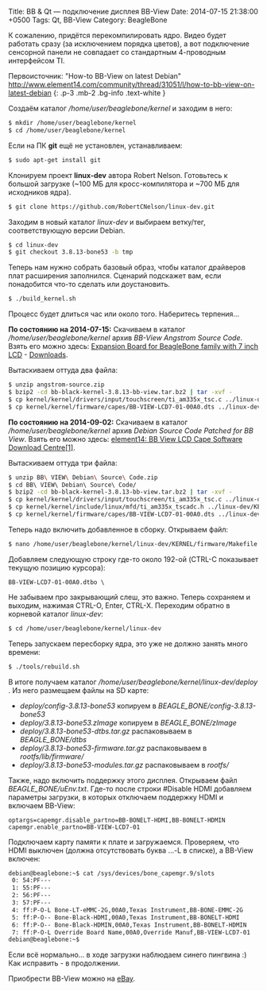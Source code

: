 Title: BB & Qt — подключение дисплея BB-View
Date: 2014-07-15 21:38:00 +0500
Tags: Qt, BB-View
Category: BeagleBone

К сожалению, придётся перекомпилировать ядро. Видео будет работать сразу (за исключением порядка цветов), а вот подключение сенсорной панели не совпадает со стандартным 4-проводным интерфейсом TI.

Первоисточник:
"How-to BB-View on latest Debian"<br>
http://www.element14.com/community/thread/31051/l/how-to-bb-view-on-latest-debian
{: .p-3 .mb-2 .bg-info .text-white }

Создаём каталог <i>/home/user/beaglebone/kernel</i> и заходим в него:
```bash
$ mkdir /home/user/beaglebone/kernel
$ cd /home/user/beaglebone/kernel
```

Если на ПК **git** ещё не установлен, устанавливаем:
```bash
$ sudo apt-get install git
```

Клонируем проект **linux-dev** автора Robert Nelson. Готовьтесь к большой загрузке (~100 МБ для кросс-компилятора и ~700 МБ для исходников ядра).
```bash
$ git clone https://github.com/RobertCNelson/linux-dev.git
```

Заходим в новый каталог <i>linux-dev</i> и выбираем ветку/тег, соответствующую версии Debian.
```bash
$ cd linux-dev
$ git checkout 3.8.13-bone53 -b tmp
```

Теперь нам нужно собрать базовый образ, чтобы каталог драйверов плат расширения заполнился. Сценарий подскажет вам, если понадобится что-то сделать или доустановить.
```bash
$ ./build_kernel.sh
```
Процесс будет длиться час или около того. Наберитесь терпения...

**По состоянию на 2014-07-15:**
Скачиваем в каталог <i>/home/user/beaglebone/kernel</i> архив <i>BB-View Angstrom Source Code</i>.
Взять его можно здесь: [Expansion Board for BeagleBone family with 7 inch LCD](http://www.element14.com/community/docs/DOC-55844?ICID=beagleboneblack-bbview-learn) - [Downloads](http://www.element14.com/community/docs/DOC-55844?ICID=beagleboneblack-bbview-learn#cdownloads).

Вытаскиваем оттуда два файла:
```bash
$ unzip angstrom-source.zip
$ bzip2 -cd bb-black-kernel-3.8.13-bb-view.tar.bz2 | tar -xvf -
$ cp kernel/kernel/drivers/input/touchscreen/ti_am335x_tsc.c ../linux-dev/KERNEL/drivers/input/touchscreen/
$ cp kernel/kernel/firmware/capes/BB-VIEW-LCD7-01-00A0.dts ../linux-dev/KERNEL/firmware/capes/
```

**По состоянию на 2014-09-02:**
Скачиваем в каталог <i>/home/user/beaglebone/kernel</i> архив <i>Debian Source Code Patched for BB View</i>.
Взять его можно здесь: <a href="http://www.element14.com/community/docs/DOC-67958?ICID=beagleboneblack-bbview-software">element14: BB View LCD Cape Software Download Centre[1]</a>.

Вытаскиваем оттуда три файла:
```bash
$ unzip BB\ VIEW\ Debian\ Source\ Code.zip
$ cd BB\ VIEW\ Debian\ Source\ Code/
$ bzip2 -cd bb-black-kernel-3.8.13-bb-view.tar.bz2 | tar -xvf -
$ cp kernel/kernel/drivers/input/touchscreen/ti_am335x_tsc.c ../linux-dev/KERNEL/drivers/input/touchscreen/
$ cp kernel/kernel/include/linux/mfd/ti_am335x_tscadc.h ../linux-dev/KERNEL/include/linux/mfd/
$ cp kernel/kernel/firmware/capes/BB-VIEW-LCD7-01-00A0.dts ../linux-dev/KERNEL/firmware/capes/
```




Теперь надо включить добавленное в сборку. Открываем файл:
```bash
$ nano /home/user/beaglebone/kernel/linux-dev/KERNEL/firmware/Makefile
```

Добавляем следующую строку где-то около 192-ой (CTRL-C показывает текущую позицию курсора):
```text
BB-VIEW-LCD7-01-00A0.dtbo \
```
Не забываем про закрывающий слеш, это важно. Теперь сохраняем и выходим, нажимая CTRL-O, Enter, CTRL-X.
Переходим обратно в корневой каталог <i>linux-dev</i>:
```bash
$ cd /home/user/beaglebone/kernel/linux-dev
```
Теперь запускаем пересборку ядра, это уже не должно занять много времени:
```bash
$ ./tools/rebuild.sh
```
В итоге получаем каталог <i>/home/user/beaglebone/kernel/linux-dev/deploy</i> .
Из него размещаем файлы на SD карте:
  * <i>deploy/config-3.8.13-bone53</i> копируем в <i>BEAGLE_BONE/config-3.8.13-bone53</i>
  * <i>deploy/3.8.13-bone53.zImage</i> копируем в <i>BEAGLE_BONE/zImage</i>
  * <i>deploy/3.8.13-bone53-dtbs.tar.gz</i> распаковываем в <i>BEAGLE_BONE/dtbs</i>
  * <i>deploy/3.8.13-bone53-firmware.tar.gz</i> распаковываем в <i>rootfs/lib/firmware/</i>
  * <i>deploy/3.8.13-bone53-modules.tar.gz</i> распаковываем в <i>rootfs/</i>

Также, надо включить поддержку этого дисплея.
Открываем файл <i>BEAGLE_BONE/uEnv.txt</i>. Где-то после строки #Disable HDMI добавляем параметры загрузки, в которых отключаем поддержку HDMI и включаем BB-View:
```text
optargs=capemgr.disable_partno=BB-BONELT-HDMI,BB-BONELT-HDMIN capemgr.enable_partno=BB-VIEW-LCD7-01
```

Подключаем карту памяти к плате и загружаемся. Проверяем, что HDMI выключен (должна отсутствовать буква ...-L в списке), а BB-View включен:
```bash
debian@beaglebone:~$ cat /sys/devices/bone_capemgr.9/slots
 0: 54:PF--- 
 1: 55:PF--- 
 2: 56:PF--- 
 3: 57:PF--- 
 4: ff:P-O-L Bone-LT-eMMC-2G,00A0,Texas Instrument,BB-BONE-EMMC-2G
 5: ff:P-O-- Bone-Black-HDMI,00A0,Texas Instrument,BB-BONELT-HDMI
 6: ff:P-O-- Bone-Black-HDMIN,00A0,Texas Instrument,BB-BONELT-HDMIN
 7: ff:P-O-L Override Board Name,00A0,Override Manuf,BB-VIEW-LCD7-01
debian@beaglebone:~$ 
```
Если всё нормально... в ходе загрузки наблюдаем синего пингвина :)
Как исправить - в продолжении.

Приобрести BB-View можно на [eBay](http://www.ebay.com/itm/BB-VIEW-70-Embest-7-Inch-Lcd-Display-Cape-For-Beaglebone-/141212194989?pt=UK_BOI_Electrical_Components_Supplies_ET&hash=item20e0e718ad).